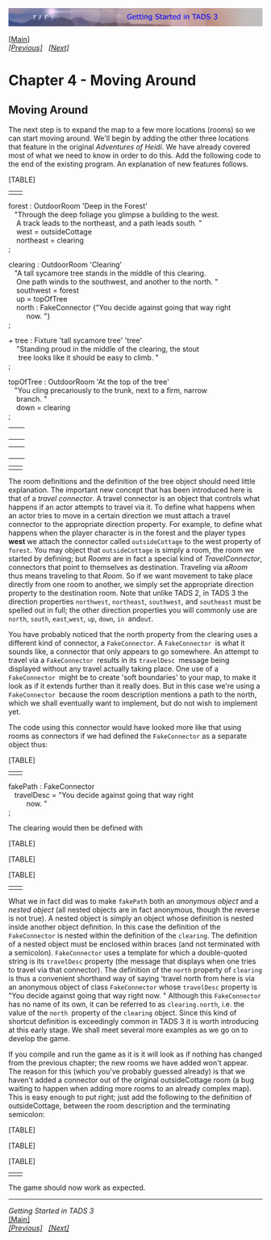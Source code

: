 [![](topbar.jpg)](index.html)

[\[Main\]](index.html)  
*[\[Previous\]](tyingupsomeloosestrings.htm)
  [\[Next\]](climbingthetree.htm)*

# Chapter 4 - Moving Around

## Moving Around

The next step is to expand the map to a few more locations (rooms) so we
can start moving around. We'll begin by adding the other three locations
that feature in the original *Adventures of Heidi*. We have already
covered most of what we need to know in order to do this. Add the
following code to the end of the existing program. An explanation of new
features follows.

[TABLE]

|     |     |
|-----|-----|
|     |     |

forest : OutdoorRoom 'Deep in the Forest'  
   "Through the deep foliage you glimpse a building to the west.  
    A track leads to the northeast, and a path leads south. "  
    west = outsideCottage  
    northeast = clearing    
;  
  
clearing : OutdoorRoom 'Clearing'      
   "A tall sycamore tree stands in the middle of this clearing.  
    One path winds to the southwest, and another to the north. "  
    southwest = forest  
    up = topOfTree  
    north : FakeConnector {"You decide against going that way right  
         now. "}  
;  
  
  
+ tree : Fixture 'tall sycamore tree' 'tree'  
    "Standing proud in the middle of the clearing, the stout  
     tree looks like it should be easy to climb. "     
;  
  
topOfTree : OutdoorRoom 'At the top of the tree'  
   "You cling precariously to the trunk, next to a firm, narrow  
    branch. "  
    down = clearing  
;  

|     |     |
|-----|-----|
|     |     |

|     |     |
|-----|-----|
|     |     |

|     |     |
|-----|-----|
|     |     |

The room definitions and the definition of the tree object should need
little explanation. The important new concept that has been introduced
here is that of a *travel connector*. A travel connector is an object
that controls what happens if an actor attempts to travel via it. To
define what happens when an actor tries to move in a certain direction
we must attach a travel connector to the appropriate direction property.
For example, to define what happens when the player character is in the
forest and the player types **west** we attach the connector called
`outsideCottage` to the west property of `forest`. You may object that
`outsideCottage` is simply a room, the room we started by defining; but
*Rooms* are in fact a special kind of *TravelConnector*, connectors that
point to themselves as destination. Traveling via a*Room* thus means
traveling to that *Room*. So if we want movement to take place directly
from one room to another, we simply set the appropriate direction
property to the destination room. Note that unlike TADS 2, in TADS 3 the
direction properties `northwest`, `northeast`, `southwest`, and
`southeast` must be spelled out in full; the other direction properties
you will commonly use are `north`, `south`, `east`,`west`, `up`, `down`,
`in `and`out`.  
  
You have probably noticed that the north property from the clearing uses
a different kind of connector, a `FakeConnector`. A `FakeConnector `is
what it sounds like, a connector that only appears to go somewhere. An
attempt to travel via a `FakeConnector `results in its
`travelDesc `message being displayed without any travel actually taking
place. One use of a `FakeConnector `might be to create 'soft boundaries'
to your map, to make it look as if it extends further than it really
does. But in this case we're using a `FakeConnector `because the room
description mentions a path to the north, which we shall eventually want
to implement, but do not wish to implement yet.  
  
The code using this connector would have looked more like that using
rooms as connectors if we had defined the `FakeConnector` as a separate
object thus:  

[TABLE]

|     |     |
|-----|-----|
|     |     |

fakePath : FakeConnector  
   travelDesc = "You decide against going that way right  
         now. "  
;  
  
The clearing would then be defined with  

[TABLE]

[TABLE]

[TABLE]

|     |     |
|-----|-----|
|     |     |

What we in fact did was to make `fakePath` both an *anonymous object*
and a *nested object* (all nested objects are in fact anonymous, though
the reverse is not true). A nested object is simply an object whose
definition is nested inside another object definition. In this case the
definition of the `FakeConnector` is nested within the definition of the
`clearing`. The definition of a nested object must be enclosed within
braces (and not terminated with a semicolon). `FakeConnector` uses a
template for which a double-quoted string is its `travelDesc` property
(the message that displays when one tries to travel via that connector).
The definition of the `north` property of `clearing` is thus a
convenient shorthand way of saying 'travel north from here is via an
anonymous object of class `FakeConnector` whose `travelDesc` property is
"You decide against going that way right now. " Although this
`FakeConnector` has no name of its own, it can be referred to as
`clearing.north`, i.e. the value of the `north `property of the
`clearing` object. Since this kind of shortcut definition is exceedingly
common in TADS 3 it is worth introducing at this early stage. We shall
meet several more examples as we go on to develop the game.  
  
If you compile and run the game as it is it will look as if nothing has
changed from the previous chapter; the new rooms we have added won't
appear. The reason for this (which you've probably guessed already) is
that we haven't added a connector out of the original outsideCottage
room (a bug waiting to happen when adding more rooms to an already
complex map). This is easy enough to put right; just add the following
to the definition of outsideCottage, between the room description and
the terminating semicolon:  

[TABLE]

[TABLE]

[TABLE]

|     |     |
|-----|-----|
|     |     |

The game should now work as expected.  
  

------------------------------------------------------------------------

*Getting Started in TADS 3*  
[\[Main\]](index.html)  
*[\[Previous\]](tyingupsomeloosestrings.htm)
  [\[Next\]](climbingthetree.htm)*

